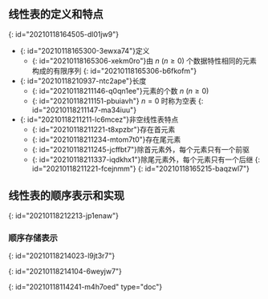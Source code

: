 ## 线性表的定义和特点
{: id="20210118164505-dl01jw9"}

- {: id="20210118165300-3ewxa74"}定义
  - {: id="20210118165306-xekm0ro"}由 $n\ (n\geq0)$ 个数据特性相同的元素构成的有限序列
  {: id="20210118165306-b6fkofm"}
- {: id="20210118210937-ntc2ape"}长度
  - {: id="20210118211146-q0qn1ee"}元素的个数 $n\ (n\geq 0)$
  - {: id="20210118211151-pbuiavh"} $n=0$ 时称为空表
  {: id="20210118211147-ma34iuu"}
- {: id="20210118211211-lc6mcez"}非空线性表特点
  - {: id="20210118211221-t8xpzbr"}存在首元素
  - {: id="20210118211234-mtom7t0"}存在尾元素
  - {: id="20210118211245-jcffbt7"}除首元素外，每个元素只有一个前驱
  - {: id="20210118211337-iqdkhx1"}除尾元素外，每个元素只有一个后继
  {: id="20210118211221-fcejnmm"}
{: id="20210118165215-baqzwl7"}

## 线性表的顺序表示和实现
{: id="20210118212213-jp1enaw"}

### 顺序存储表示
{: id="20210118214023-l9jt3r7"}

{: id="20210118214104-6weyjw7"}


{: id="20210118114241-m4h7oed" type="doc"}
